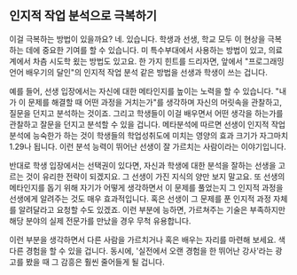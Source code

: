 ## 인지적 작업 분석으로 극복하기
이걸 극복하는 방법이 있을까요? 네. 있습니다. 학생과 선생, 학교 모두 이 현상을 극복하는 데에 중요한 기여를 할 수 있습니다. 미 특수부대에서 사용하는 방법이 있고, 의료계에서 차츰 시도학 욌는 방법도 있고요. 한 가지 힌트를 드리자면, 앞에서 "프로그래밍 언어 배우기의 달인"의 인지적 작업 분석 같은 방법을 선생과 학생이 쓰는 겁니다.

예를 들어, 선생 입장에서는 자신에 대한 메타인지를 높이는 노력을 할 수 있습니다. "내가 이 문제를 해결할 때 어떤 과정을 거치는가"를 생각하며 자신의 머릿속을 관찰하고, 질문을 던지고 분석하는 것이죠. 그리고 학생들이 이걸 배우면서 어떤 생각을 하는가를 관찰하고 잘문을 던지고 분석할 수 있을 겁니다. 메타분석에 따르면 선생이 인지적 작업 분석에 능숙한가 하는 것이 학생들의 학업성취도에 미치는 영양의 효과 크기가 자그마치 1.29나 됩니다. 이런 분석 능력이 뛰어난 선생이 잘 가르치는 사람이라는 이야기입니다. 

반대로 학생 입장에서는 선택권이 있다면, 자신과 학생에 대한 분석을 잘하는 선생을 고르는 것이 유리한 전략이 되겠지요. 그 선생이 가진 지식의 양만 보지 말고요. 또 선생의 메타인지를 돕기 위해 자기가 어떻게 생각하면서 이 문제를 풀었는지 그 인지적 과정을 선생에게 알려주는 것도 매우 효과적입니다. 혹은 선생이 그 문제를 푼 인지적 과정 자체를 알려달라고 요청할 수도 있겠죠. 이런 부분에 능하면, 가르쳐주는 기술은 부족하지만 해당 분야의 실제 전문가를 만났을 경우 무척 유용합니다. 

이런 부분을 생각하면서 다른 사람을 가르치거나 혹은 배우는 자리를 마련해 보세요. 색다른 경험을 할 수 있을 겁니다. 동시에, '실전에서 오랜 경험을 한 뛰어난 강사'라는 광고를 봤을 때 그 감흥은 훨씬 줄어들게 될 겁니다.